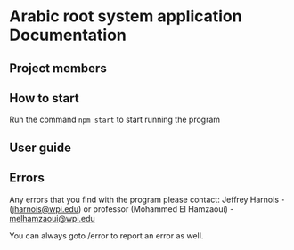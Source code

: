 # Arabic root system application Documentation

## Project members


## How to start
Run the command
```npm start```
to start running the program

## User guide


## Errors
Any errors that you find with the program please contact:
Jeffrey Harnois - (jharnois@wpi.edu) or professor (Mohammed El Hamzaoui) - melhamzaoui@wpi.edu

You can always goto /error to report an error as well.





